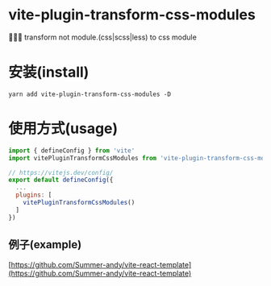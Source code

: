 # vite-plugin-transform-css-modules
🌈🌈🌈 transform not module.(css|scss|less) to css module

# 安装(install)

```
yarn add vite-plugin-transform-css-modules -D
```

# 使用方式(usage)

```js
import { defineConfig } from 'vite'
import vitePluginTransformCssModules from 'vite-plugin-transform-css-modules';

// https://vitejs.dev/config/
export default defineConfig({
  ... 
  plugins: [
    vitePluginTransformCssModules()
  ]
})
```

## 例子(example)

[https://github.com/Summer-andy/vite-react-template](https://github.com/Summer-andy/vite-react-template)